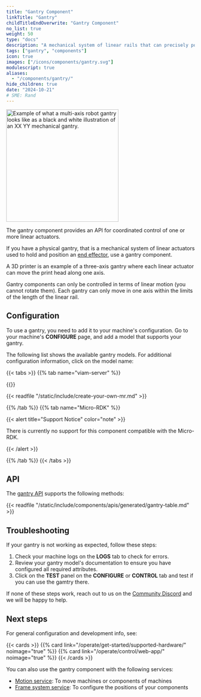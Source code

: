 ```yaml
---
title: "Gantry Component"
linkTitle: "Gantry"
childTitleEndOverwrite: "Gantry Component"
no_list: true
weight: 50
type: "docs"
description: "A mechanical system of linear rails that can precisely position an attached device."
tags: ["gantry", "components"]
icon: true
images: ["/icons/components/gantry.svg"]
modulescript: true
aliases:
  - "/components/gantry/"
hide_children: true
date: "2024-10-21"
# SME: Rand
---
```


<div class="td-max-width-on-larger-screens text-center">
<img src="/components/gantry/gantry-illustration.png" style="width:300px" alt="Example of what a multi-axis robot gantry looks like as a black and white illustration of an XX YY mechanical gantry." class="alignright imgzoom">
</div>

The gantry component provides an API for coordinated control of one or more linear actuators.

If you have a physical gantry, that is a mechanical system of linear actuators used to hold and position an [end effector](https://en.wikipedia.org/wiki/Robot_end_effector), use a gantry component.

A 3D printer is an example of a three-axis gantry where each linear actuator can move the print head along one axis.

Gantry components can only be controlled in terms of linear motion (you cannot rotate them).
Each gantry can only move in one axis within the limits of the length of the linear rail.

## Configuration

To use a gantry, you need to add it to your machine's configuration.
Go to your machine's **CONFIGURE** page, and add a model that supports your gantry.

The following list shows the available gantry models.
For additional configuration information, click on the model name:

{{< tabs >}}
{{% tab name="viam-server" %}}

{{<resources api="rdk:component:gantry" type="gantry" no-intro="true">}}

{{< readfile "/static/include/create-your-own-mr.md" >}}

{{% /tab %}}
{{% tab name="Micro-RDK" %}}

{{< alert title="Support Notice" color="note" >}}

There is currently no support for this component compatible with the Micro-RDK.

{{< /alert >}}

{{% /tab %}}
{{< /tabs >}}

## API

The [gantry API](/dev/reference/apis/components/gantry/) supports the following methods:

{{< readfile "/static/include/components/apis/generated/gantry-table.md" >}}

## Troubleshooting

If your gantry is not working as expected, follow these steps:

1. Check your machine logs on the **LOGS** tab to check for errors.
2. Review your gantry model's documentation to ensure you have configured all required attributes.
3. Click on the **TEST** panel on the **CONFIGURE** or **CONTROL** tab and test if you can use the gamtry there.

If none of these steps work, reach out to us on the [Community Discord](https://discord.gg/viam) and we will be happy to help.

## Next steps

For general configuration and development info, see:

{{< cards >}}
{{% card link="/operate/get-started/supported-hardware/" noimage="true" %}}
{{% card link="/operate/control/web-app/" noimage="true" %}}
{{< /cards >}}

You can also use the gantry component with the following services:

- [Motion service](/operate/reference/services/motion/): To move machines or components of machines
- [Frame system service](/operate/mobility/define-geometry/): To configure the positions of your components
